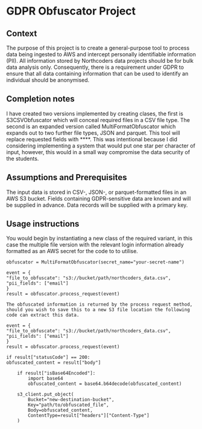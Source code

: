 # GDPR Obfuscator Project

## Context

The purpose of this project is to create a general-purpose tool to process data being ingested to AWS and intercept personally identifiable information (PII). All information stored by Northcoders data projects should be for bulk data analysis only. Consequently, there is a requirement under GDPR to ensure that all data containing information that can be used to identify an individual should be anonymised.

## Completion notes

I have created two versions implemented by creating clases, the first is S3CSVObfuscator which will conceal required files in a CSV file type. The second is an expanded version called MultiFormatObfuscator which expands out to two further file types, JSON and parquet. This tool will replace requested fields with \*\*\*\*. This was intentional because I did considering implementing a system that would put one star per character of input, however, this would in a small way compromise the data security of the students.

## Assumptions and Prerequisites

The input data is stored in CSV-, JSON-, or parquet-formatted files in an AWS S3 bucket.
Fields containing GDPR-sensitive data are known and will be supplied in advance.
Data records will be supplied with a primary key.

## Usage instructions

You would begin by instantiating a new class of the required variant, in this case the multiple file version with the relevant login information already formatted as an AWS secret for the code to to utilise.

```
obfuscator = MultiFormatObfuscator(secret_name="your-secret-name")

event = {
"file_to_obfuscate": "s3://bucket/path/northcoders_data.csv",
"pii_fields": ["email"]
}
result = obfuscator.process_request(event)

The obfuscated information is returned by the process request method, should you wish to save this to a new S3 file location the following code can extract this data.

event = {
"file_to_obfuscate": "s3://bucket/path/northcoders_data.csv",
"pii_fields": ["email"]
}
result = obfuscator.process_request(event)

if result["statusCode"] == 200:
obfuscated_content = result["body"]

    if result["isBase64Encoded"]:
        import base64
        obfuscated_content = base64.b64decode(obfuscated_content)

    s3_client.put_object(
        Bucket="new-destination-bucket",
        Key="path/to/obfuscated_file",
        Body=obfuscated_content,
        ContentType=result["headers"]["Content-Type"]
    )
```
